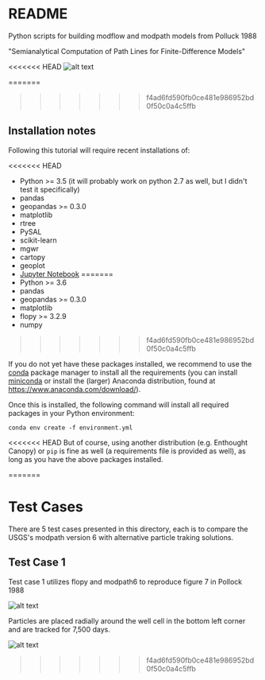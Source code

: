 # README #

Python scripts for building modflow and modpath models from Polluck 1988 

"Semianalytical Computation of Path Lines for Finite-Difference Models"

<<<<<<< HEAD
![alt text](https://github.com/rosskush/pollock_88_modpath/blob/master/figures/final_gif.gif)


=======
>>>>>>> f4ad6fd590fb0ce481e986952bd0f50c0a4c5ffb

## Installation notes

Following this tutorial will require recent installations of:

<<<<<<< HEAD
- Python >= 3.5 (it will probably work on python 2.7 as well, but I didn't test it specifically)
- pandas
- geopandas >= 0.3.0
- matplotlib
- rtree
- PySAL
- scikit-learn
- mgwr
- cartopy
- geoplot
- [Jupyter Notebook](http://jupyter.org)
=======
- Python >= 3.6
- pandas
- geopandas >= 0.3.0
- matplotlib
- flopy >= 3.2.9 
- numpy
>>>>>>> f4ad6fd590fb0ce481e986952bd0f50c0a4c5ffb

If you do not yet have these packages installed, we recommend to use the [conda](http://conda.pydata.org/docs/intro.html) package manager to install all the requirements 
(you can install [miniconda](http://conda.pydata.org/miniconda.html) or install the (larger) Anaconda
distribution, found at https://www.anaconda.com/download/).

Once this is installed, the following command will install all required packages in your Python environment:

```
conda env create -f environment.yml
```

<<<<<<< HEAD
But of course, using another distribution (e.g. Enthought Canopy) or ``pip`` is fine as well (a requirements file is provided as well), as long as you have the above packages installed.




=======

# Test Cases #
There are 5 test cases presented in this directory, each is to compare the USGS's modpath version 6 with alternative particle traking solutions.

## Test Case 1
Test case 1 utilizes flopy and modpath6 to reproduce figure 7 in Pollock 1988

![alt text](https://github.com/rosskush/pollock_88_modpath/blob/master/Test_Case_1/fig7.PNG)

Particles are placed radially around the well cell in the bottom left corner and are tracked for 7,500 days.

![alt text](https://github.com/rosskush/pollock_88_modpath/blob/master//Test_Case_1/figures/7500_days.png)
>>>>>>> f4ad6fd590fb0ce481e986952bd0f50c0a4c5ffb
